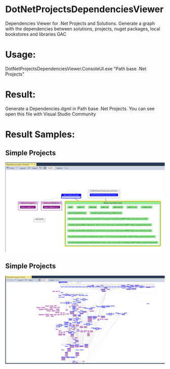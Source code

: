 # DotNetProjectsDependenciesViewer
Dependencies Viewer for .Net Projects and Solutions.
Generate a graph with the dependencies between solutions, projects, nuget packages, local bookstores and libraries GAC

# Usage:
DotNetProjectsDependenciesViewer.ConsoleUI.exe "Path base .Net Projects"

# Result:
Generate a Dependencies.dgml in Path base .Net Projects. 
You can see open this file with Visual Studio Community

# Result Samples:
## Simple Projects
![Alt text](/resources/SimpleProjects.PNG?raw=true "Simple Projects")

## Simple Projects
![Alt text](/resources/ComplexProjects.PNG?raw=true "Complex Projects")

